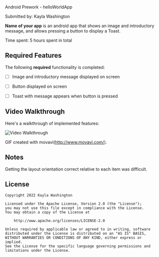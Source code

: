 Android Prework - helloWorldApp

Submitted by: Kayla Washington

**Name of your app** is an android app that shows an image and introductory message, and allows pressing a button to display a Toast. 

Time spent: 5 hours spent in total

## Required Features

The following **required** functionality is completed:

* [ ] Image and introductory message displayed on screen
* [ ] Button displayed on screen
* [ ] Toast with message appears when button is pressed 


## Video Walkthrough

Here's a walkthrough of implemented features:

<img src='[http://i.imgur.com/link/to/your/gif/file.gif](https://imgur.com/Jf8B939)' title='Video Walkthrough' width='' alt='Video Walkthrough' />


GIF created with movavi(http://www.movavi.com/).  

## Notes

Getting the layout orientation correct relative to each item was difficult.

## License

    Copyright 2022 Kayla Washington

    Licensed under the Apache License, Version 2.0 (the "License");
    you may not use this file except in compliance with the License.
    You may obtain a copy of the License at

        http://www.apache.org/licenses/LICENSE-2.0

    Unless required by applicable law or agreed to in writing, software
    distributed under the License is distributed on an "AS IS" BASIS,
    WITHOUT WARRANTIES OR CONDITIONS OF ANY KIND, either express or implied.
    See the License for the specific language governing permissions and
    limitations under the License.
